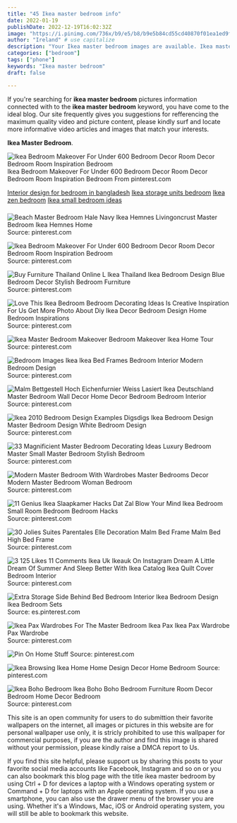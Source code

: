 ```yaml
---
title: "45 Ikea master bedroom info"
date: 2022-01-19
publishDate: 2022-12-19T16:02:32Z
image: "https://i.pinimg.com/736x/b9/e5/b8/b9e5b84cd55cd40870f01ea1ed9f65a5.jpg"
author: "Ireland" # use capitalize
description: "Your Ikea master bedroom images are available. Ikea master bedroom are a topic that is being searched for and liked by netizens today. You can Download the Ikea master bedroom files here. Find and Download all royalty-free images."
categories: ["bedroom"]
tags: ["phone"]
keywords: "Ikea master bedroom"
draft: false

---
```


If you're searching for **ikea master bedroom** pictures information connected with to the **ikea master bedroom** keyword, you have come to the ideal  blog.  Our site frequently  gives you  suggestions  for refferencing  the maximum  quality video and picture  content, please kindly surf and locate more informative video articles and images  that match your interests.

**Ikea Master Bedroom**. 

![Ikea Bedroom Makeover For Under 600 Bedroom Decor Room Decor Bedroom Room Inspiration Bedroom](https://i.pinimg.com/originals/d4/af/7a/d4af7a9168a01c31b6b7c3bf7ed26480.jpg "Ikea Bedroom Makeover For Under 600 Bedroom Decor Room Decor Bedroom Room Inspiration Bedroom")
Ikea Bedroom Makeover For Under 600 Bedroom Decor Room Decor Bedroom Room Inspiration Bedroom From pinterest.com

[Interior design for bedroom in bangladesh](/interior-design-for-bedroom-in-bangladesh/)
[Ikea storage units bedroom](/ikea-storage-units-bedroom/)
[Ikea zen bedroom](/ikea-zen-bedroom/)
[Ikea small bedroom ideas](/ikea-small-bedroom-ideas/)



### 

 


![Beach Master Bedroom Hale Navy Ikea Hemnes Livingoncrust Master Bedroom Ikea Hemnes Home](https://i.pinimg.com/originals/f5/ce/c8/f5cec87d1043d6d452d9917daf504171.jpg "Beach Master Bedroom Hale Navy Ikea Hemnes Livingoncrust Master Bedroom Ikea Hemnes Home")
Source: pinterest.com

 

![Ikea Bedroom Makeover For Under 600 Bedroom Decor Room Decor Bedroom Room Inspiration Bedroom](https://i.pinimg.com/originals/d4/af/7a/d4af7a9168a01c31b6b7c3bf7ed26480.jpg "Ikea Bedroom Makeover For Under 600 Bedroom Decor Room Decor Bedroom Room Inspiration Bedroom")
Source: pinterest.com

 

![Buy Furniture Thailand Online L Ikea Thailand Ikea Bedroom Design Blue Bedroom Decor Stylish Bedroom Furniture](https://i.pinimg.com/736x/56/0f/82/560f822973ab415be07963e6f5f62537.jpg "Buy Furniture Thailand Online L Ikea Thailand Ikea Bedroom Design Blue Bedroom Decor Stylish Bedroom Furniture")
Source: pinterest.com

 

![Love This Ikea Bedroom Bedroom Decorating Ideas Is Creative Inspiration For Us Get More Photo About Diy Ikea Decor Bedroom Design Home Bedroom Inspirations](https://i.pinimg.com/originals/76/39/dc/7639dc1f8384d829ef37b531f26ce5ea.jpg "Love This Ikea Bedroom Bedroom Decorating Ideas Is Creative Inspiration For Us Get More Photo About Diy Ikea Decor Bedroom Design Home Bedroom Inspirations")
Source: pinterest.com

 

![Ikea Master Bedroom Makeover Bedroom Makeover Ikea Home Tour](https://i.pinimg.com/originals/2c/b9/53/2cb9539c46fe432dcb4552935e5ad6fb.jpg "Ikea Master Bedroom Makeover Bedroom Makeover Ikea Home Tour")
Source: pinterest.com

 

![Bedroom Images Ikea Ikea Bed Frames Bedroom Interior Modern Bedroom Design](https://i.pinimg.com/originals/c9/a1/41/c9a1416b319ea6f1a0239e2ca9d08e58.jpg "Bedroom Images Ikea Ikea Bed Frames Bedroom Interior Modern Bedroom Design")
Source: pinterest.com

 

![Malm Bettgestell Hoch Eichenfurnier Weiss Lasiert Ikea Deutschland Master Bedroom Wall Decor Home Decor Bedroom Bedroom Interior](https://i.pinimg.com/originals/81/8c/04/818c04bd0bbf42164aaa7c902a63059a.jpg "Malm Bettgestell Hoch Eichenfurnier Weiss Lasiert Ikea Deutschland Master Bedroom Wall Decor Home Decor Bedroom Bedroom Interior")
Source: pinterest.com

 

![Ikea 2010 Bedroom Design Examples Digsdigs Ikea Bedroom Design Master Bedroom Design White Bedroom Design](https://i.pinimg.com/originals/ae/62/e2/ae62e2e36f2987b17816f7b30a022af5.jpg "Ikea 2010 Bedroom Design Examples Digsdigs Ikea Bedroom Design Master Bedroom Design White Bedroom Design")
Source: pinterest.com

 

![33 Magnificient Master Bedroom Decorating Ideas Luxury Bedroom Master Small Master Bedroom Stylish Bedroom](https://i.pinimg.com/originals/4e/76/3a/4e763afd43a8bee56b56c7d3ba2ebb2f.jpg "33 Magnificient Master Bedroom Decorating Ideas Luxury Bedroom Master Small Master Bedroom Stylish Bedroom")
Source: pinterest.com

 

![Modern Master Bedroom With Wardrobes Master Bedrooms Decor Modern Master Bedroom Woman Bedroom](https://i.pinimg.com/736x/98/cd/00/98cd00237b9a7229e3babf9219ec855d.jpg "Modern Master Bedroom With Wardrobes Master Bedrooms Decor Modern Master Bedroom Woman Bedroom")
Source: pinterest.com

 

![11 Genius Ikea Slaapkamer Hacks Dat Zal Blow Your Mind Ikea Bedroom Small Room Bedroom Bedroom Hacks](https://i.pinimg.com/originals/4b/63/e0/4b63e018e21ab3737b95b32456642f76.jpg "11 Genius Ikea Slaapkamer Hacks Dat Zal Blow Your Mind Ikea Bedroom Small Room Bedroom Bedroom Hacks")
Source: pinterest.com

 

![30 Jolies Suites Parentales Elle Decoration Malm Bed Frame Malm Bed High Bed Frame](https://i.pinimg.com/originals/07/8d/ac/078daca9457dd34847dafbfe05d4c7e0.jpg "30 Jolies Suites Parentales Elle Decoration Malm Bed Frame Malm Bed High Bed Frame")
Source: pinterest.com

 

![3 125 Likes 11 Comments Ikea Uk Ikeauk On Instagram Dream A Little Dream Of Summer And Sleep Better With Ikea Catalog Ikea Quilt Cover Bedroom Interior](https://i.pinimg.com/originals/7c/9d/78/7c9d782520dd5b75d38ffc0d0ae21f2c.jpg "3 125 Likes 11 Comments Ikea Uk Ikeauk On Instagram Dream A Little Dream Of Summer And Sleep Better With Ikea Catalog Ikea Quilt Cover Bedroom Interior")
Source: pinterest.com

 

![Extra Storage Side Behind Bed Bedroom Interior Ikea Bedroom Design Ikea Bedroom Sets](https://i.pinimg.com/600x315/0c/aa/e2/0caae2f3056fdb77b3398a38cbf5cc66.jpg "Extra Storage Side Behind Bed Bedroom Interior Ikea Bedroom Design Ikea Bedroom Sets")
Source: es.pinterest.com

 

![Ikea Pax Wardrobes For The Master Bedroom Ikea Pax Ikea Pax Wardrobe Pax Wardrobe](https://i.pinimg.com/originals/b9/58/f7/b958f74cb3b7a7d0588795f81f748d86.jpg "Ikea Pax Wardrobes For The Master Bedroom Ikea Pax Ikea Pax Wardrobe Pax Wardrobe")
Source: pinterest.com

 

![Pin On Home Stuff](https://i.pinimg.com/originals/54/e1/23/54e123d4dde25144353da17a11c91fdd.jpg "Pin On Home Stuff")
Source: pinterest.com

 

![Ikea Browsing Ikea Home Home Design Decor Home Bedroom](https://i.pinimg.com/originals/d2/d6/a6/d2d6a6283f2c4856d97d4aee3a494753.jpg "Ikea Browsing Ikea Home Home Design Decor Home Bedroom")
Source: pinterest.com

 

![Ikea Boho Bedroom Ikea Boho Boho Bedroom Furniture Room Decor Bedroom Home Decor Bedroom](https://i.pinimg.com/736x/b9/e5/b8/b9e5b84cd55cd40870f01ea1ed9f65a5.jpg "Ikea Boho Bedroom Ikea Boho Boho Bedroom Furniture Room Decor Bedroom Home Decor Bedroom")
Source: pinterest.com

 

This site is an open community for users to do submittion their favorite wallpapers on the internet, all images or pictures in this website are for personal wallpaper use only, it is stricly prohibited to use this wallpaper for commercial purposes, if you are the author and find this image is shared without your permission, please kindly raise a DMCA report to Us.

If you find this site helpful, please support us by sharing this posts to your favorite social media accounts like Facebook, Instagram and so on or you can also bookmark this blog page with the title ikea master bedroom by using Ctrl + D for devices a laptop with a Windows operating system or Command + D for laptops with an Apple operating system. If you use a smartphone, you can also use the drawer menu of the browser you are using. Whether it's a Windows, Mac, iOS or Android operating system, you will still be able to bookmark this website.
